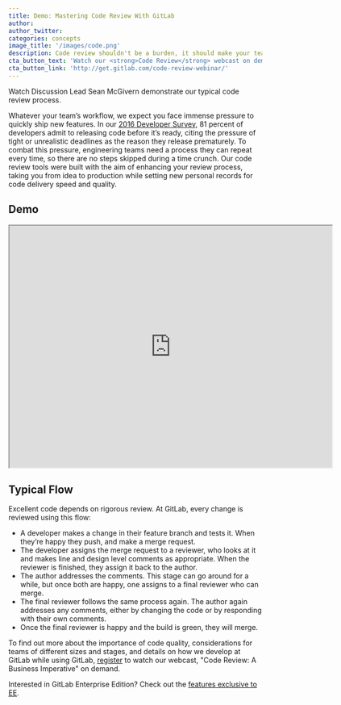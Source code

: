 ```yaml
---
title: Demo: Mastering Code Review With GitLab
author:
author_twitter:
categories: concepts
image_title: '/images/code.png'
description: Code review shouldn't be a burden, it should make your team better and faster so you can keep delivering new features on time.  
cta_button_text: 'Watch our <strong>Code Review</strong> webcast on demand!'
cta_button_link: 'http://get.gitlab.com/code-review-webinar/'
---
```

Watch Discussion Lead Sean McGivern demonstrate our typical code review process. 

<!-- more -->

Whatever your team’s workflow, we expect you face immense pressure to quickly ship new features. In our [2016 Developer Survey](https://page.gitlab.com/2016-developer-survey_2016-developer-survey.html), 81 percent of developers admit to releasing code before it’s ready, citing the pressure of tight or unrealistic deadlines as the reason they release prematurely. To combat this pressure, engineering teams need a process they can repeat every time, so there are no steps skipped during a time crunch. Our code review tools were built with the aim of enhancing your review process, taking you from idea to production while setting new personal records for code delivery speed and quality.  

## Demo

<iframe src="https://drive.google.com/file/d/0BwXthOgZCRQQWXVIM3dwZThXd2M/preview" width="640" height="480"></iframe>

## Typical Flow

Excellent code depends on rigorous review. At GitLab, every change is reviewed using this flow:

* A developer makes a change in their feature branch and tests it. When they’re happy they push, and make a merge request.
* The developer assigns the merge request to a reviewer, who looks at it and makes line and design level comments as appropriate. When the reviewer is finished, they assign it back to the author. 
* The author addresses the comments. This stage can go around for a while, but once both are happy, one assigns to a final reviewer who can merge.
* The final reviewer follows the same process again. The author again addresses any comments, either by changing the code or by responding with their own comments.
* Once the final reviewer is happy and the build is green, they will merge.

To find out more about the importance of code quality, considerations for teams of different sizes and stages, and details on how we develop at GitLab while using GitLab, [register](http://get.gitlab.com/code-review-webinar/) to watch our webcast, "Code Review: A Business Imperative" on demand. 

Interested in GitLab Enterprise Edition? Check out the [features exclusive to
EE](https://about.gitlab.com/gitlab-ee/).